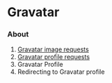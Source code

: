 # Gravatar

### About

1. [Gravatar image requests](https://github.com/krzysiekpiasecki/Gravatar/blob/master/docs/GravatarImageRequests.md)
2. [Gravatar profile requests](https://github.com/krzysiekpiasecki/Gravatar/blob/master/docs/GravatarProfileRequests.md)
3. Gravatar Profile
4. Redirecting to Gravatar profile
